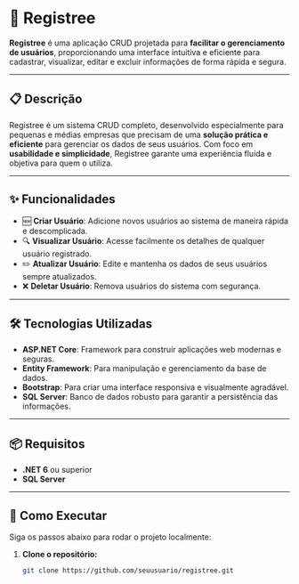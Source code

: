 # 🌱 Registree

**Registree** é uma aplicação CRUD projetada para **facilitar o gerenciamento de usuários**, proporcionando uma interface intuitiva e eficiente para cadastrar, visualizar, editar e excluir informações de forma rápida e segura.

---

## 📋 Descrição

Registree é um sistema CRUD completo, desenvolvido especialmente para pequenas e médias empresas que precisam de uma **solução prática e eficiente** para gerenciar os dados de seus usuários. Com foco em **usabilidade e simplicidade**, Registree garante uma experiência fluida e objetiva para quem o utiliza.

---

## ✨ Funcionalidades

- 🆕 **Criar Usuário**: Adicione novos usuários ao sistema de maneira rápida e descomplicada.
- 🔍 **Visualizar Usuário**: Acesse facilmente os detalhes de qualquer usuário registrado.
- ✏️ **Atualizar Usuário**: Edite e mantenha os dados de seus usuários sempre atualizados.
- ❌ **Deletar Usuário**: Remova usuários do sistema com segurança.

---

## 🛠️ Tecnologias Utilizadas

- **ASP.NET Core**: Framework para construir aplicações web modernas e seguras.
- **Entity Framework**: Para manipulação e gerenciamento da base de dados.
- **Bootstrap**: Para criar uma interface responsiva e visualmente agradável.
- **SQL Server**: Banco de dados robusto para garantir a persistência das informações.

---

## 📦 Requisitos

- **.NET 6** ou superior
- **SQL Server**

---

## 🚀 Como Executar

Siga os passos abaixo para rodar o projeto localmente:

1. **Clone o repositório:**
   ```sh
   git clone https://github.com/seuusuario/registree.git
